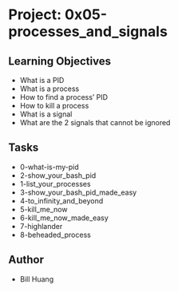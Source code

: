 # Project: 0x05-processes_and_signals

## Learning Objectives
+ What is a PID
+ What is a process
+ How to find a process’ PID
+ How to kill a process
+ What is a signal
+ What are the 2 signals that cannot be ignored

## Tasks
+ 0-what-is-my-pid
+ 2-show_your_bash_pid
+ 1-list_your_processes
+ 3-show_your_bash_pid_made_easy
+ 4-to_infinity_and_beyond
+ 5-kill_me_now
+ 6-kill_me_now_made_easy
+ 7-highlander
+ 8-beheaded_process

## Author
+ Bill Huang
